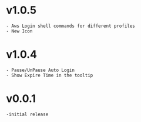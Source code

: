 # v1.0.5
    - Aws Login shell commands for different profiles
    - New Icon
# v1.0.4
    - Pause/UnPause Auto Login
    - Show Expire Time in the tooltip
# v0.0.1
    -initial release